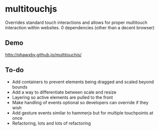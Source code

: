 # multitouchjs

Overrides standard touch interactions and allows for proper multitouch interaction within websites. 0 dependencies (other than a decent browser)

## Demo

http://phawxby.github.io/multitouchjs/

## To-do
* Add containers to prevent elements being dragged and scaled beyond bounds
* Add a way to differentiate between scale and resize
* Layering so active elements are pulled to the front
* Make handling of events optional so developers can override if they wish
* Add gesture events similar to hammerjs but for multiple touchpoints at once
* Refactoring, lots and lots of refactoring
